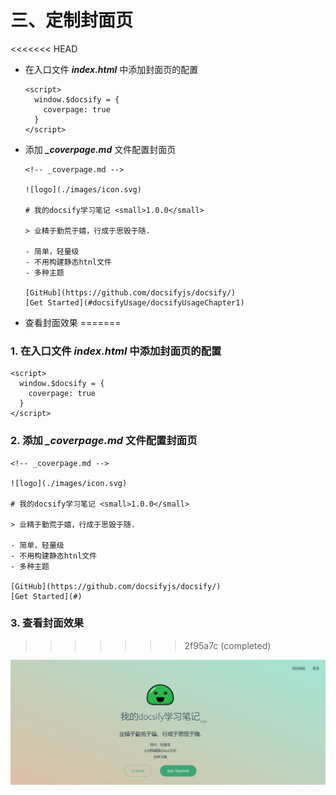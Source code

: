 # 三、定制封面页

<<<<<<< HEAD
* 在入口文件 ***index.html*** 中添加封面页的配置

  ```
  <script>
    window.$docsify = {
      coverpage: true
    }
  </script>
  ```

* 添加 ***_coverpage.md*** 文件配置封面页

  ```
  <!-- _coverpage.md -->
  
  ![logo](./images/icon.svg)
  
  # 我的docsify学习笔记 <small>1.0.0</small>
  
  > 业精于勤荒于嬉，行成于思毁于随.
  
  - 简单，轻量级
  - 不用构建静态htnl文件
  - 多种主题
  
  [GitHub](https://github.com/docsifyjs/docsify/)
  [Get Started](#docsifyUsage/docsifyUsageChapter1)
  ```

* 查看封面效果
=======
### 1. 在入口文件 ***index.html*** 中添加封面页的配置

```
<script>
  window.$docsify = {
    coverpage: true
  }
</script>
```

### 2. 添加  ***_coverpage.md*** 文件配置封面页

```
<!-- _coverpage.md -->

![logo](./images/icon.svg)

# 我的docsify学习笔记 <small>1.0.0</small>

> 业精于勤荒于嬉，行成于思毁于随.

- 简单，轻量级
- 不用构建静态htnl文件
- 多种主题

[GitHub](https://github.com/docsifyjs/docsify/)
[Get Started](#)
```

### 3. 查看封面效果
>>>>>>> 2f95a7c (completed)

  ![封面效果](./images/1656043079068.png)